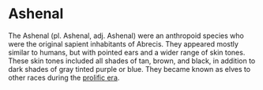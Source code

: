 # Ashenal

The Ashenal (pl. Ashenal, adj. Ashenal) were an anthropoid species who were the original sapient inhabitants of Abrecis. They appeared mostly similar to humans, but with pointed ears and a wider range of skin tones. These skin tones included all shades of tan, brown, and black, in addition to dark shades of gray tinted purple or blue. They became known as elves to other races during the [prolific era](../../history/eras/prolific.md).